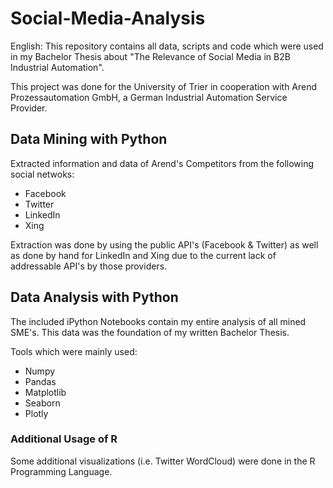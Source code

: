 # Social-Media-Analysis

English:
This repository contains all data, scripts and code which were used in my Bachelor Thesis about "The Relevance of Social Media in B2B Industrial Automation".

This project was done for the University of Trier in cooperation with Arend Prozessautomation GmbH, a German Industrial Automation Service Provider.

## Data Mining with Python
Extracted information and data of Arend's Competitors from the following social netwoks:
- Facebook
- Twitter
- LinkedIn
- Xing

Extraction was done by using the public API's (Facebook & Twitter) as well as done by hand for LinkedIn and Xing due to the current lack of addressable API's by those providers.

## Data Analysis with Python
The included iPython Notebooks contain my entire analysis of all mined SME's.
This data was the foundation of my written Bachelor Thesis.

Tools which were mainly used:
- Numpy
- Pandas
- Matplotlib
- Seaborn
- Plotly

### Additional Usage of R
Some additional visualizations (i.e. Twitter WordCloud) were done in the R Programming Language.
